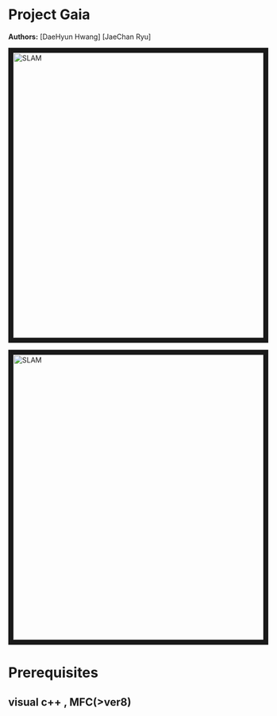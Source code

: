 # Project Gaia
**Authors:** [DaeHyun Hwang] [JaeChan Ryu]

<img src="https://user-images.githubusercontent.com/16742591/64947804-bc822400-d8b0-11e9-95dc-67c01ce3a519.png" 
alt="SLAM" width="1546" height="574" border="10" />

<img src="https://user-images.githubusercontent.com/16742591/64947809-bdb35100-d8b0-11e9-91ad-b2ca1085e53b.png" 
alt="SLAM" width="1546" height="574" border="10" /></a>

# Prerequisites
## visual c++ , MFC(>ver8)

